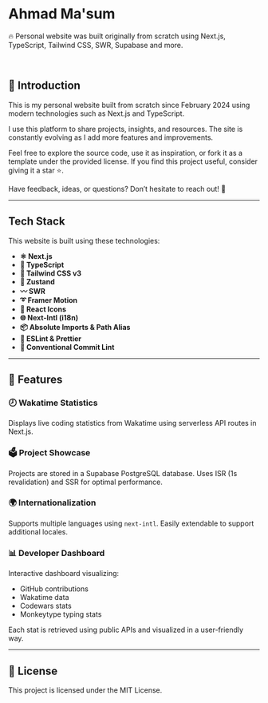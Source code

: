   <h1>Ahmad Ma'sum</h1>
  <p>🔥 Personal website was built originally from scratch using Next.js, TypeScript, Tailwind CSS, SWR, Supabase and more.</p> 

<br/>


## 📘 Introduction

This is my personal website built from scratch since February 2024 using modern technologies such as Next.js and TypeScript.

I use this platform to share projects, insights, and resources. The site is constantly evolving as I add more features and improvements.

Feel free to explore the source code, use it as inspiration, or fork it as a template under the provided license. If you find this project useful, consider giving it a star ⭐.

Have feedback, ideas, or questions? Don’t hesitate to reach out! 🙌

---

## Tech Stack

This website is built using these technologies:

- **⚛️ Next.js**
- **🔰 TypeScript**
- **💠 Tailwind CSS v3**
- **🦫 Zustand**
- **〰️ SWR**
- **➰ Framer Motion**
- **💢 React Icons**
- **🌐 Next-Intl (i18n)**
- **📦 Absolute Imports & Path Alias**
- **📏 ESLint & Prettier**
- **📌 Conventional Commit Lint**

---

## 🚀 Features

### 🕗 Wakatime Statistics
Displays live coding statistics from Wakatime using serverless API routes in Next.js.

### 🗳 Project Showcase
Projects are stored in a Supabase PostgreSQL database. Uses ISR (1s revalidation) and SSR for optimal performance.

### 🌍 Internationalization
Supports multiple languages using `next-intl`. Easily extendable to support additional locales.

### 📊 Developer Dashboard
Interactive dashboard visualizing:
- GitHub contributions
- Wakatime data
- Codewars stats
- Monkeytype typing stats

Each stat is retrieved using public APIs and visualized in a user-friendly way.

---

## 📄 License

This project is licensed under the MIT License.
